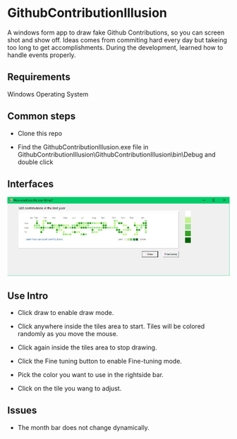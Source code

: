 # GithubContributionIllusion

A windows form app to draw fake Github Contributions, so you can screen shot and show off. Ideas comes from commiting hard every day
but takeing too long to get accomplishments. During the development, learned how to handle events properly.

## Requirements

Windows Operating System

## Common steps

* Clone this repo

* Find the GithubContributionIllusion.exe file in GithubContributionIllusion\GithubContributionIllusion\bin\Debug and double click

## Interfaces

![](Images/ScreenShot1.PNG)

## Use Intro

* Click draw to enable draw mode.

* Click anywhere inside the tiles area to start. Tiles will be colored randomly as you move the mouse.

* Click again inside the tiles area to stop drawing.

* Click the Fine tuning button to enable Fine-tuning mode.

* Pick the color you want to use in the rightside bar.

* Click on the tile you wang to adjust.

## Issues

* The month bar does not change dynamically.


